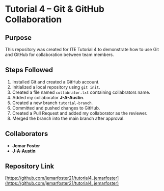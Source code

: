 # Tutorial 4 – Git & GitHub Collaboration

## Purpose
This repository was created for ITE Tutorial 4 to demonstrate how to use Git and GitHub for collaboration between team members.

## Steps Followed
1. Installed Git and created a GitHub account.
2. Initialized a local repository using `git init`.
3. Created a file named `collabrator.txt` containing collabrators name.
4. Added my collaborator **J-A-Austin**.
5. Created a new branch `tutorial-branch`.
6. Committed and pushed changes to GitHub.
7. Created a Pull Request and added my collaborator as the reviewer.
8. Merged the branch into the main branch after approval.

## Collaborators
- **Jemar Foster**
- **J-A-Austin**

## Repository Link
[https://github.com/jemarfoster21/tutorial4_jemarfoster](https://github.com/jemarfoster21/tutorial4_jemarfoster)
